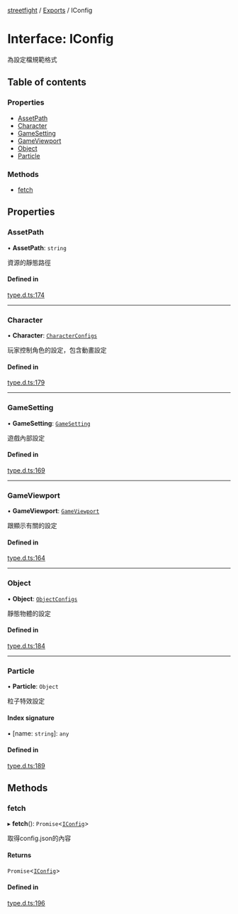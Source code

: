 [streetfight](../README.md) / [Exports](../modules.md) / IConfig

# Interface: IConfig

為設定檔規範格式

## Table of contents

### Properties

- [AssetPath](IConfig.md#assetpath)
- [Character](IConfig.md#character)
- [GameSetting](IConfig.md#gamesetting)
- [GameViewport](IConfig.md#gameviewport)
- [Object](IConfig.md#object)
- [Particle](IConfig.md#particle)

### Methods

- [fetch](IConfig.md#fetch)

## Properties

### AssetPath

• **AssetPath**: `string`

資源的靜態路徑

#### Defined in

[type.d.ts:174](https://github.com/yan-930521/yan-930521.github.io/blob/b69c0fa/src/type.d.ts#L174)

___

### Character

• **Character**: [`CharacterConfigs`](CONFIG.CharacterConfigs.md)

玩家控制角色的設定，包含動畫設定

#### Defined in

[type.d.ts:179](https://github.com/yan-930521/yan-930521.github.io/blob/b69c0fa/src/type.d.ts#L179)

___

### GameSetting

• **GameSetting**: [`GameSetting`](CONFIG.GameSetting.md)

遊戲內部設定

#### Defined in

[type.d.ts:169](https://github.com/yan-930521/yan-930521.github.io/blob/b69c0fa/src/type.d.ts#L169)

___

### GameViewport

• **GameViewport**: [`GameViewport`](CONFIG.GameViewport.md)

跟顯示有關的設定

#### Defined in

[type.d.ts:164](https://github.com/yan-930521/yan-930521.github.io/blob/b69c0fa/src/type.d.ts#L164)

___

### Object

• **Object**: [`ObjectConfigs`](CONFIG.ObjectConfigs.md)

靜態物體的設定

#### Defined in

[type.d.ts:184](https://github.com/yan-930521/yan-930521.github.io/blob/b69c0fa/src/type.d.ts#L184)

___

### Particle

• **Particle**: `Object`

粒子特效設定

#### Index signature

▪ [name: `string`]: `any`

#### Defined in

[type.d.ts:189](https://github.com/yan-930521/yan-930521.github.io/blob/b69c0fa/src/type.d.ts#L189)

## Methods

### fetch

▸ **fetch**(): `Promise`\<[`IConfig`](IConfig.md)\>

取得config.json的內容

#### Returns

`Promise`\<[`IConfig`](IConfig.md)\>

#### Defined in

[type.d.ts:196](https://github.com/yan-930521/yan-930521.github.io/blob/b69c0fa/src/type.d.ts#L196)
